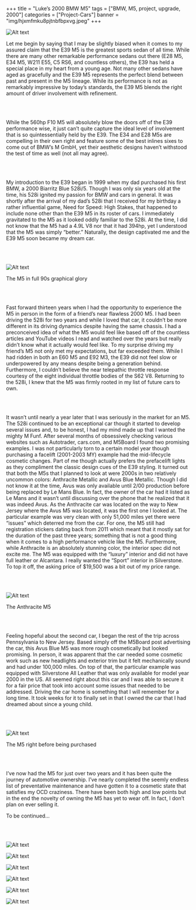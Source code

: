 +++
title = "Luke’s 2000 BMW M5"
tags = ["BMW, M5, project, upgrade, 2000"]
categories = ["Project-Cars"]
banner = "img/hjxmfmku8pjtnbfbpxvg.jpeg"
+++

![Alt text](https://e39source.com/wp-content/uploads/2017/01/hjxmfmku8pjtnbfbpxvg.jpg)

Let me begin by saying that I may be slightly biased when it comes to my assured claim that the E39 M5 is the greatest sports sedan of all time. While there are many other remarkable performance sedans out there (E28 M5, E34 M5, W211 E55, C5 RS6, and countless others), the E39 has held a special place in my heart from a young age. Not many other sedans have aged as gracefully and the E39 M5 represents the perfect blend between past and present in the M5 lineage. While its performance is not as remarkably impressive by today’s standards, the E39 M5 blends the right amount of driver involvement with refinement.

&nbsp;<br/><br/>

While the 560hp F10 M5 will absolutely blow the doors off of the E39 performance wise, it just can’t quite capture the ideal level of involvement that is so quintessentially held by the E39. The E34 and E28 M5s are compelling in their own right and feature some of the best inlines sixes to come out of BMW’s M GmbH, yet their aesthetic designs haven’t withstood the test of time as well (not all may agree).

&nbsp;<br/><br/>

My introduction to the E39 began in 1999 when my dad purchased his first BMW, a 2000 Biarritz Blue 528i/5. Though I was only six years old at the time, his 528i ignited my passion for BMW and cars in general. It was shortly after the arrival of my dad’s 528i that I received for my birthday a rather influential game, Need for Speed: High Stakes, that happened to include none other than the E39 M5 in its roster of cars. I immediately gravitated to the M5 as it looked oddly familiar to the 528i. At the time, I did not know that the M5 had a 4.9L V8 nor that it had 394hp, yet I understood that the M5 was simply “better.” Naturally, the design captivated me and the E39 M5 soon became my dream car.

&nbsp;<br/><br/>

![Alt text](https://e39source.com/wp-content/uploads/2017/01/fvhoup7gmdu5sghl4ndy-1.png)

The M5 in full 90s graphical glory

&nbsp;<br/><br/>

Fast forward thirteen years when I had the opportunity to experience the M5 in person in the form of a friend’s near flawless 2000 M5. I had been driving the 528i for two years and while I loved that car, it couldn’t be more different in its driving dynamics despite having the same chassis. I had a preconceived idea of what the M5 would feel like based off of the countless articles and YouTube videos I read and watched over the years but really didn’t know what it actually would feel like. To my surprise driving my friend’s M5 not only met my expectations, but far exceeded them. While I had ridden in both an E60 M5 and E92 M3, the E39 did not feel slow or underpowered by any means despite being a generation behind. Furthermore, I couldn’t believe the near telepathic throttle response courtesy of the eight individual throttle bodies of the S62 V8. Returning to the 528i, I knew that the M5 was firmly rooted in my list of future cars to own.

&nbsp;<br/><br/>

It wasn’t until nearly a year later that I was seriously in the market for an M5. The 528i continued to be an exceptional car though it started to develop several issues and, to be honest, I had my mind made up that I wanted the mighty M Funf. After several months of obsessively checking various websites such as Autotrader, cars.com, and M5Board I found two promising examples. I was not particularly torn to a certain model year though purchasing a facelift (2001-2003 MY) example had the mid-lifecycle cosmetic changes. Part of me though actually prefers the prefacelift lights as they compliment the classic design cues of the E39 styling. It turned out that both the M5s that I planned to look at were 2000s in two relatively uncommon colors: Anthracite Metallic and Avus Blue Metallic. Though I did not know it at the time, Avus was only available until 2/00 production before being replaced by Le Mans Blue. In fact, the owner of the car had it listed as Le Mans and it wasn’t until discussing over the phone that he realized that it was indeed Avus. As the Anthracite car was located on the way to New Jersey where the Avus M5 was located, it was the first one I looked at. The particular example was very clean with only 51,000 miles yet there were “issues” which deterred me from the car. For one, the M5 still had registration stickers dating back from 2011 which meant that it mostly sat for the duration of the past three years; something that is not a good thing when it comes to a high performance vehicle like the M5. Furthermore, while Anthracite is an absolutely stunning color, the interior spec did not excite me. The M5 was equipped with the “luxury” interior and did not have full leather or Alcantara. I really wanted the “Sport” interior in Silverstone. To top it off, the asking price of $19,500 was a bit out of my price range.

&nbsp;<br/><br/>

![Alt text](https://e39source.com/wp-content/uploads/2017/01/lbvvsgvtnapqs8jgdgdo.jpg)

The Anthracite M5

&nbsp;<br/><br/>

Feeling hopeful about the second car, I began the rest of the trip across Pennsylvania to New Jersey. Based simply off the M5Board post advertising the car, this Avus Blue M5 was more rough cosmetically but looked promising. In person, it was apparent that the car needed some cosmetic work such as new headlights and exterior trim but it felt mechanically sound and had under 100,000 miles. On top of that, the particular example was equipped with Silverstone All Leather that was only available for model year 2000 in the US. All seemed right about this car and I was able to secure it for a fair price that took into account some issues that needed to be addressed. Driving the car home is something that I will remember for a long time. It took weeks for it to finally set in that I owned the car that I had dreamed about since a young child.

&nbsp;<br/><br/>

![Alt text](https://e39source.com/wp-content/uploads/2017/01/jtdjuoo3lb2ozzjwpkby.jpg)

The M5 right before being purchased

&nbsp;<br/><br/>

I’ve now had the M5 for just over two years and it has been quite the journey of automotive ownership. I’ve nearly completed the seemly endless list of preventative maintenance and have gotten it to a cosmetic state that satisfies my OCD craziness. There have been both high and low points but in the end the novelty of owning the M5 has yet to wear off. In fact, I don’t plan on ever selling it.

To be continued…

&nbsp;<br/><br/>

![Alt text](https://e39source.com/wp-content/uploads/2017/01/IMG_0254.jpg)

![Alt text](https://e39source.com/wp-content/uploads/2017/01/DSC_3574.jpg)

![Alt text](https://e39source.com/wp-content/uploads/2017/01/DSC_3561.jpg)

![Alt text](https://e39source.com/wp-content/uploads/2017/01/IMG_0166.jpg)

![Alt text](https://e39source.com/wp-content/uploads/2017/01/DSC_3585.jpg)

![Alt text](https://e39source.com/wp-content/uploads/2017/01/IMG_0162-1.jpg)

&nbsp;<br/><br/>